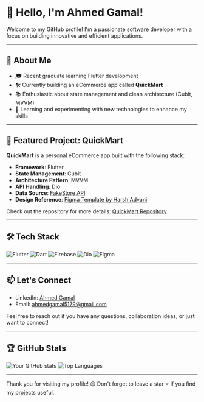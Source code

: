 # 👋 Hello, I'm Ahmed Gamal!

Welcome to my GitHub profile! I'm a passionate software developer with a focus on building innovative and efficient applications.

---

## 🚀 About Me

- 🎓 Recent graduate learning Flutter development
- 🛠️ Currently building an eCommerce app called **QuickMart**
- 📚 Enthusiastic about state management and clean architecture (Cubit, MVVM)
- 🌱 Learning and experimenting with new technologies to enhance my skills

---

## 🌟 Featured Project: QuickMart

**QuickMart** is a personal eCommerce app built with the following stack:
- **Framework**: Flutter
- **State Management**: Cubit
- **Architecture Pattern**: MVVM
- **API Handling**: Dio
- **Data Source**: [FakeStore API](https://fakestoreapi.com/)
- **Design Reference**: [Figma Template by Harsh Advani](https://www.figma.com/community/file/1282297701057617450)

Check out the repository for more details: [QuickMart Repository](https://github.com/Afwra/QuickMart)

---

## 🛠 Tech Stack

![Flutter](https://img.shields.io/badge/Flutter-%2302569B.svg?style=flat-square&logo=flutter&logoColor=white)
![Dart](https://img.shields.io/badge/Dart-%230175C2.svg?style=flat-square&logo=dart&logoColor=white)
![Firebase](https://img.shields.io/badge/Firebase-%23FFCA28.svg?style=flat-square&logo=firebase&logoColor=black)
![Dio](https://img.shields.io/badge/Dio-%23FF5722.svg?style=flat-square&logo=flutter&logoColor=white)
![Figma](https://img.shields.io/badge/Figma-%23F24E1E.svg?style=flat-square&logo=figma&logoColor=white)

---

## 📫 Let's Connect

- LinkedIn: [Ahmed Gamal](https://www.linkedin.com/in/ahmed-gamal-07274a2a4/)
- Email: ahmedgamal5179@gmail.com

Feel free to reach out if you have any questions, collaboration ideas, or just want to connect!

---

## 🏆 GitHub Stats

![Your GitHub stats](https://github-readme-stats.vercel.app/api?username=Afwra&show_icons=true&theme=radical)
![Top Languages](https://github-readme-stats.vercel.app/api/top-langs/?username=Afwra&layout=compact&theme=radical)

---



Thank you for visiting my profile! 😊 Don't forget to leave a star ⭐ if you find my projects useful.
